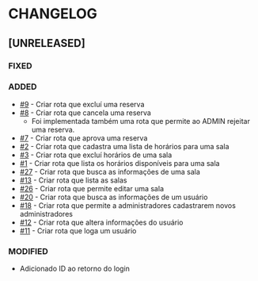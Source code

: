 # CHANGELOG

## [UNRELEASED]

### FIXED

### ADDED

* [#9](https://github.com/afmireski/OPT120-projeto-final-api/issues/9) - Criar rota que excluí uma reserva
* [#8](https://github.com/afmireski/OPT120-projeto-final-api/issues/8) - Criar rota que cancela uma reserva
    * Foi implementada também uma rota que permite ao ADMIN rejeitar uma reserva.
* [#7](https://github.com/afmireski/OPT120-projeto-final-api/issues/7) - Criar rota que aprova uma reserva
* [#2](https://github.com/afmireski/OPT120-projeto-final-api/issues/2) - Criar rota que cadastra uma lista de horários para uma sala
* [#3](https://github.com/afmireski/OPT120-projeto-final-api/issues/3) - Criar rota que excluí horários de uma sala
* [#1](https://github.com/afmireski/OPT120-projeto-final-api/issues/1) - Criar rota que lista os horários disponíveis para uma sala
* [#27](https://github.com/afmireski/OPT120-projeto-final-api/issues/27) - Criar rota que busca as informações de uma sala
* [#13](https://github.com/afmireski/OPT120-projeto-final-api/issues/13) - Criar rota que lista as salas
* [#26](https://github.com/afmireski/OPT120-projeto-final-api/issues/26) - Criar rota que permite editar uma sala
* [#20](https://github.com/afmireski/OPT120-projeto-final-api/issues/20) - Criar rota que busca as informações de um usuário
* [#18](https://github.com/afmireski/OPT120-projeto-final-api/issues/18) - Criar rota que permite a administradores cadastrarem novos administradores
* [#12](https://github.com/afmireski/OPT120-projeto-final-api/issues/16) - Criar rota que altera informações do usuário
* [#11](https://github.com/afmireski/OPT120-projeto-final-api/issues/11) - Criar rota que loga um usuário

### MODIFIED

* Adicionado ID ao retorno do login